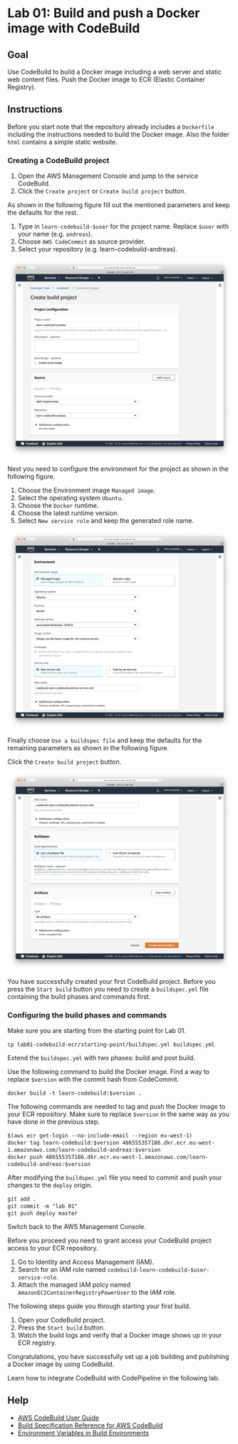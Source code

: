 # Lab 01: Build and push a Docker image with CodeBuild

## Goal

Use CodeBuild to build a Docker image including a web server and static web content files. Push the Docker image to ECR (Elastic Container Registry).

## Instructions

Before you start note that the repository already includes a `Dockerfile` including the instructions needed to build the Docker image. Also the folder `html` contains a simple static website.

### Creating a CodeBuild project

1. Open the AWS Management Console and jump to the service CodeBuild.
1. Click the `Create project` or `Create build project` button.

As shown in the following figure fill out the mentioned parameters and keep the defaults for the rest.

1. Type in `learn-codebuild-$user` for the project name. Replace `$user` with your name (e.g. `andreas`).
1. Choose `AWS CodeCommit` as source provider.
1. Select your repository (e.g. learn-codebuild-andreas).

![Creating a CodeBuild project: Step 1](codebuild-create-project-01.png)

Next you need to configure the environment for the project as shown in the following figure.

1. Choose the Environment image `Managed image`.
1. Select the operating system `Ubuntu`.
1. Choose the `Docker` runtime.
1. Choose the latest runtime version.
1. Select `New service role` and keep the generated role name.

![Creating a CodeBuild project: Step 2](codebuild-create-project-02.png)

Finally choose `Use a buildspec file` and keep the defaults for the remaining parameters as shown in the following figure.

Click the `Create build project` button.

![Creating a CodeBuild project: Step 3](codebuild-create-project-03.png)

You have successfully created your first CodeBuild project. Before you press the `Start build` button you need to create a `buildspec.yml` file containing the build phases and commands first.

### Configuring the build phases and commands

Make sure you are starting from the starting point for Lab 01.

```
cp lab01-codebuild-ecr/starting-point/buildspec.yml buildspec.yml
```

Extend the `buildspec.yml` with two phases: build and post build.

Use the following command to build the Docker image. Find a way to replace `$version` with the commit hash from CodeCommit.

```
docker build -t learn-codebuild:$version .
```

The following commands are needed to tag and push the Docker image to your ECR repository. Make sure to replace `$version` in the same way as you have done in the previous step.

```
$(aws ecr get-login --no-include-email --region eu-west-1)
docker tag learn-codebuild:$version 486555357186.dkr.ecr.eu-west-1.amazonaws.com/learn-codebuild-andreas:$version
docker push 486555357186.dkr.ecr.eu-west-1.amazonaws.com/learn-codebuild-andreas:$version
```

After modifying the `buildspec.yml` file you need to commit and push your changes to the `deploy` origin.

```
git add .
git commit -m "lab 01"
git push deploy master
```

Switch back to the AWS Management Console.

Before you proceed you need to grant access your CodeBuild project access to your ECR repository.

1. Go to Identity and Access Management (IAM).
1. Search for an IAM role named `codebuild-learn-codebuild-$user-service-role`.
1. Attach the managed IAM polcy named `AmazonEC2ContainerRegistryPowerUser` to the IAM role.

The following steps guide you through starting your first build.

1. Open your CodeBuild project.
1. Press the `Start build` button.
1. Watch the build logs and verify that a Docker image shows up in your ECR registry.

Congratulations, you have successfully set up a job building and publishing a Docker image by using CodeBuild.

Learn how to integrate CodeBuild with CodePipeline in the following lab.

## Help

* [AWS CodeBuild User Guide](https://docs.aws.amazon.com/codebuild/latest/userguide/welcome.html)
* [Build Specification Reference for AWS CodeBuild](https://docs.aws.amazon.com/codebuild/latest/userguide/build-spec-ref.html)
* [Environment Variables in Build Environments](https://docs.aws.amazon.com/codebuild/latest/userguide/build-env-ref-env-vars.html)
